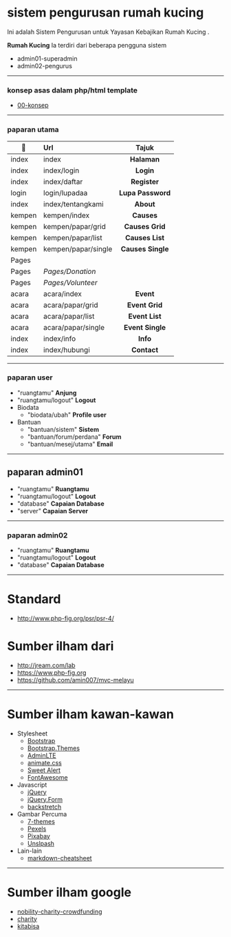 # sistem pengurusan rumah kucing
Ini adalah Sistem Pengurusan untuk Yayasan Kebajikan Rumah Kucing .

**Rumah Kucing**
Ia terdiri dari beberapa pengguna sistem

* admin01-superadmin
* admin02-pengurus

___
### konsep asas dalam php/html template
* [00-konsep](./00-konsep)

___
### paparan utama

|:file_folder:| Url                 | Tajuk             |
|-------------|:--------------------|:-----------------:|
| index       | index               | **Halaman**       |
| index       | index/login         | **Login**         |
| index       | index/daftar        | **Register**      |
| login       | login/lupadaa       | **Lupa Password** |
| index       | index/tentangkami   | **About**         |
| kempen      | kempen/index        | **Causes**        |
| kempen      | kempen/papar/grid   | **Causes Grid**   |
| kempen      | kempen/papar/list   | **Causes List**   |
| kempen      | kempen/papar/single | **Causes Single** |
| Pages       |                     |                   |
| Pages       | *Pages/Donation*    |                   |
| Pages       | *Pages/Volunteer*   |                   |
| acara       | acara/index         | **Event**         |
| acara       | acara/papar/grid    | **Event Grid**    |
| acara       | acara/papar/list    | **Event List**    |
| acara       | acara/papar/single  | **Event Single**  |
| index       | index/info          | **Info**          |
| index       | index/hubungi       | **Contact**       |

___
### paparan user
* "ruangtamu" **Anjung**
* "ruangtamu/logout" **Logout**
* Biodata
  * "biodata/ubah" **Profile user**
* Bantuan
  * "bantuan/sistem" **Sistem**
  * "bantuan/forum/perdana" **Forum**
  * "bantuan/mesej/utama" **Email**

___
## paparan admin01
* "ruangtamu" **Ruangtamu**
* "ruangtamu/logout" **Logout**
* "database" **Capaian Database**
* "server" **Capaian Server**

___
### paparan admin02
* "ruangtamu" **Ruangtamu**
* "ruangtamu/logout" **Logout**
* "database" **Capaian Database**

___
# Standard
* http://www.php-fig.org/psr/psr-4/

# Sumber ilham dari
* http://jream.com/lab
* https://www.php-fig.org
* https://github.com/amin007/mvc-melayu

___
# Sumber ilham kawan-kawan
* Stylesheet
  * [Bootstrap](http://getbootstrap.com)
  * [Bootstrap.Themes](http://bootstrap.themes.guide)
  * [AdminLTE](https://adminlte.io/themes/AdminLTE)
  * [animate.css](https://daneden.github.io/animate.css)
  * [Sweet Alert](http://t4t5.github.io/sweetalert)
  * [FontAwesome](http://fortawesome.github.io/Font-Awesome)
* Javascript
  * [jQuery](http://jquery.com)
  * [jQuery.Form](http://malsup.com/jquery/form)
  * [backstretch](http://srobbin.com/jquery-plugins/backstretch)
* Gambar Percuma
  * [7-themes](http://7-themes.com)
  * [Pexels](https://pexels.com)
  * [Pixabay](https://pixabay.com)
  * [Unslpash](https://unsplash.com)
* Lain-lain
  * [markdown-cheatsheet](https://guides.github.com/pdfs/markdown-cheatsheet-online.pdf)
___
# Sumber ilham google
* [nobility-charity-crowdfunding](https://themeforest.net/item/nobility-charity-crowdfunding-html5-template/21438467)
* [charity](https://colorlib.com/wp/cat/charity)
* [kitabisa](https://kitabisa.com)